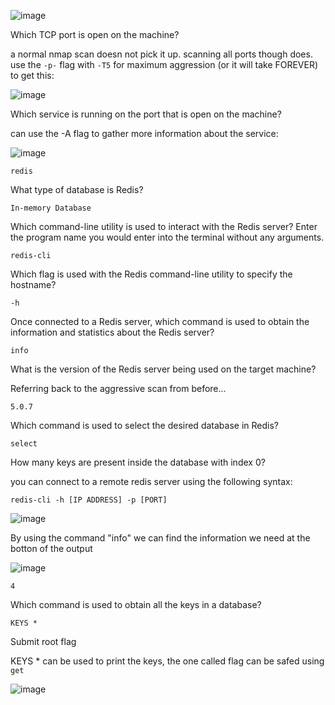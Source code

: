 ![image](https://github.com/ollijri/HackTheBox-Write-Ups/assets/66912443/3ffa195d-04da-430a-a614-96f25010cd88)


Which TCP port is open on the machine? 

a normal nmap scan doesn not pick it up. scanning all ports though does. use the ```-p-``` flag with ```-T5``` for maximum aggression (or it will take FOREVER) to get this:

![image](https://github.com/ollijri/HackTheBox-Write-Ups/assets/66912443/517ae032-61d1-45fb-9acd-04f3afacaf40)

Which service is running on the port that is open on the machine? 

can use the -A flag to gather more information about the service:

![image](https://github.com/ollijri/HackTheBox-Write-Ups/assets/66912443/34b1b56e-a0f4-48d8-a2bb-a46134e95a64)

```redis```

What type of database is Redis? 

```In-memory Database```

Which command-line utility is used to interact with the Redis server? Enter the program name you would enter into the terminal without any arguments. 

```redis-cli```

Which flag is used with the Redis command-line utility to specify the hostname? 

```-h```

Once connected to a Redis server, which command is used to obtain the information and statistics about the Redis server? 

```info```

What is the version of the Redis server being used on the target machine? 

Referring back to the aggressive scan from before...

```5.0.7```

Which command is used to select the desired database in Redis? 

```select```

How many keys are present inside the database with index 0? 

you can connect to a remote redis server using the following syntax:

```redis-cli -h [IP ADDRESS] -p [PORT]```

![image](https://github.com/ollijri/HackTheBox-Write-Ups/assets/66912443/fcb48786-e782-405a-9ee8-46aeba28bd5f)

By using the command "info" we can find the information we need at the botton of the output

![image](https://github.com/ollijri/HackTheBox-Write-Ups/assets/66912443/e91be7b2-234d-4648-afa7-7375fa74105a)

```4```

Which command is used to obtain all the keys in a database? 

```KEYS *```

Submit root flag 

KEYS * can be used to print the keys, the one called flag can be safed using ```get```

![image](https://github.com/ollijri/HackTheBox-Write-Ups/assets/66912443/bede0ace-c993-4043-b86e-ea53662b7c79)

